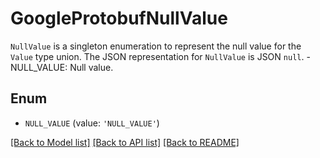 # GoogleProtobufNullValue

`NullValue` is a singleton enumeration to represent the null value for the `Value` type union.   The JSON representation for `NullValue` is JSON `null`.   - NULL_VALUE: Null value.

## Enum

* `NULL_VALUE` (value: `'NULL_VALUE'`)

[[Back to Model list]](../README.md#documentation-for-models) [[Back to API list]](../README.md#documentation-for-api-endpoints) [[Back to README]](../README.md)


